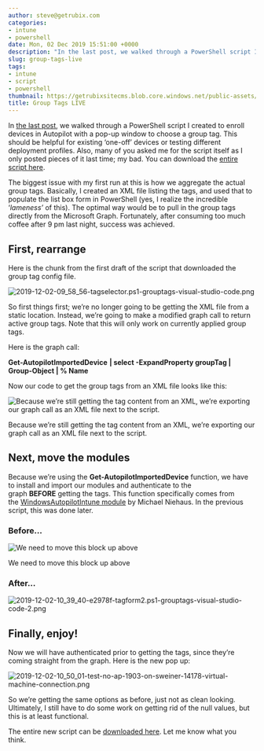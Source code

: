 ```yaml
---
author: steve@getrubix.com
categories:
- intune
- powershell
date: Mon, 02 Dec 2019 15:51:00 +0000
description: "In the last post, we walked through a PowerShell script I created to enroll devices in Autopilot with a pop-up window to choose a group tag. This should be helpful for existing ‘one-off’ devices or testing different deployment profiles. Also, many of you asked me for the script itself."
slug: group-tags-live
tags:
- intune
- script
- powershell
thumbnail: https://getrubixsitecms.blob.core.windows.net/public-assets/content/v1/thumbnails/group-tags-live_thumbnail.jpg
title: Group Tags LIVE
---
```


In [the last post](https://z0touch.home.blog/2019/11/30/autopilot-group-tags/), we walked through a PowerShell script I created to enroll devices in Autopilot with a pop-up window to choose a group tag. This should be helpful for existing ‘one-off’ devices or testing different deployment profiles. Also, many of you asked me for the script itself as I only posted pieces of it last time; my bad. You can download the [entire script here](https://z0tinstallers.blob.core.windows.net/configs/tagSelector.ps1?sv=2019-02-02&ss=b&srt=sco&sp=rwdlac&se=2020-12-31T22:44:02Z&st=2019-12-02T14:44:02Z&spr=https&sig=kg2j7kOXkWNZQieiYVhDoqVfIzCA1npLF7eYtoTwQ4I%3D).

The biggest issue with my first run at this is how we aggregate the actual group tags. Basically, I created an XML file listing the tags, and used that to populate the list box form in PowerShell (yes, I realize the incredible ‘_lameness’_ of this). The optimal way would be to pull in the group tags directly from the Microsoft Graph. Fortunately, after consuming too much coffee after 9 pm last night, success was achieved.

First, rearrange
----------------

Here is the chunk from the first draft of the script that downloaded the group tag config file.

![2019-12-02-09_58_56-tagselector.ps1-grouptags-visual-studio-code.png](https://getrubixsitecms.blob.core.windows.net/public-assets/content/v1/5dd365a31aa1fd743bc30b8e/1581090372669-ZRAO0N3O1VWREAOCKQCV/2019-12-02-09_58_56-tagselector.ps1-grouptags-visual-studio-code.png)

So first things first; we’re no longer going to be getting the XML file from a static location. Instead, we’re going to make a modified graph call to return active group tags. Note that this will only work on currently applied group tags.

Here is the graph call:

**Get-AutopilotImportedDevice** **| select -ExpandProperty groupTag | Group-Object | % Name**

Now our code to get the group tags from an XML file looks like this:

![Because we’re still getting the tag content from an XML, we’re exporting our graph call as an XML file next to the script.](https://getrubixsitecms.blob.core.windows.net/public-assets/content/v1/5dd365a31aa1fd743bc30b8e/1581090405134-PU1EY3MENTNYNP4U6R0W/2019-12-02-10_34_25-tagform2.ps1-grouptags-visual-studio-code.png)

Because we’re still getting the tag content from an XML, we’re exporting our graph call as an XML file next to the script.

Next, move the modules
----------------------

Because we’re using the **Get-AutopilotImportedDevice** function, we have to install and import our modules and authenticate to the graph **BEFORE** getting the tags. This function specifically comes from the [WindowsAutopilotIntune module](https://www.powershellgallery.com/packages/WindowsAutoPilotIntune/3.9) by Michael Niehaus. In the previous script, this was done later.

### Before…

![We need to move this block up above](https://getrubixsitecms.blob.core.windows.net/public-assets/content/v1/5dd365a31aa1fd743bc30b8e/1581090444159-D9JR2Y3PS014KFNMNMUE/2019-12-02-10_37_11-tagselector.ps1-grouptags-visual-studio-code-1.png)

We need to move this block up above

### After…

![2019-12-02-10_39_40-e2978f-tagform2.ps1-grouptags-visual-studio-code-2.png](https://getrubixsitecms.blob.core.windows.net/public-assets/content/v1/5dd365a31aa1fd743bc30b8e/1581090640841-N9W19DEJV4AOP0POX6KF/2019-12-02-10_39_40-e2978f-tagform2.ps1-grouptags-visual-studio-code-2.png)

Finally, enjoy!
---------------

Now we will have authenticated prior to getting the tags, since they’re coming straight from the graph. Here is the new pop up:

![2019-12-02-10_50_01-test-no-ap-1903-on-sweiner-14178-virtual-machine-connection.png](https://getrubixsitecms.blob.core.windows.net/public-assets/content/v1/5dd365a31aa1fd743bc30b8e/1581090670314-4TC190B2NDOR4DENZT33/2019-12-02-10_50_01-test-no-ap-1903-on-sweiner-14178-virtual-machine-connection.png)

So we’re getting the same options as before, just not as clean looking. Ultimately, I still have to do some work on getting rid of the null values, but this is at least functional.

The entire new script can be [downloaded here](https://z0tinstallers.blob.core.windows.net/configs/tagSelector2.ps1?sv=2019-02-02&ss=b&srt=sco&sp=rwdlac&se=2020-12-31T22:44:02Z&st=2019-12-02T14:44:02Z&spr=https&sig=kg2j7kOXkWNZQieiYVhDoqVfIzCA1npLF7eYtoTwQ4I%3D). Let me know what you think.